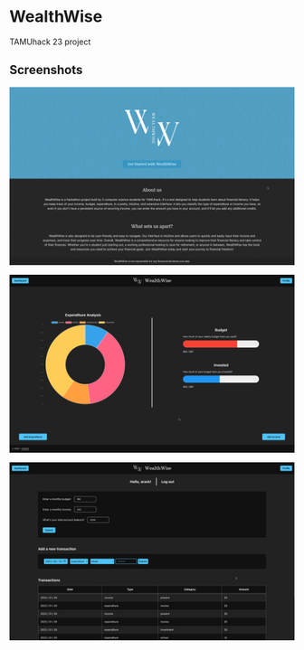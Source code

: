 # WealthWise
TAMUhack 23 project

## Screenshots

![Home page](./screenshots/home.png)

![Dashboard](./screenshots/dashboard.png)

![Profile](./screenshots/profile.png)
